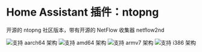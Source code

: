 # Home Assistant 插件：ntopng

开源的 ntopng 社区版本，带有开源的 NetFlow 收集器 netflow2nd

![支持 aarch64 架构][aarch64-shield]
![支持 amd64 架构][amd64-shield]
![支持 armv7 架构][armv7-shield]
![支持 i386 架构][i386-shield]

[aarch64-shield]: https://img.shields.io/badge/aarch64-yes-green.svg
[amd64-shield]: https://img.shields.io/badge/amd64-yes-green.svg
[armv7-shield]: https://img.shields.io/badge/armv7-yes-green.svg
[i386-shield]: https://img.shields.io/badge/i386-yes-green.svg
